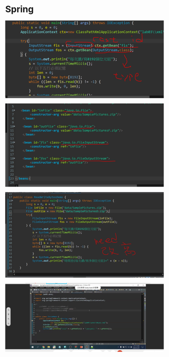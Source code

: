 # Spring

![](.gitbook/assets/image%20%28117%29.png)

![](.gitbook/assets/image%20%28115%29.png)

![](.gitbook/assets/image%20%28116%29.png)

![](.gitbook/assets/image%20%28118%29.png)

